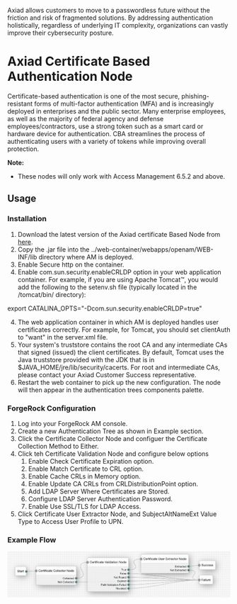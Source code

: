 Axiad allows customers to move to a passwordless future without the friction and risk of fragmented solutions. By addressing authentication holistically, regardless of underlying IT complexity, organizations can vastly improve their cybersecurity posture.

# **Axiad Certificate Based Authentication Node**

Certificate-based authentication is one of the most secure, phishing-resistant forms of multi-factor authentication (MFA) and is increasingly deployed in enterprises and the public sector. Many enterprise employees, as well as the majority of federal agency and defense employees/contractors, use a strong token such as a smart card or hardware device for authentication. CBA streamlines the process of authenticating users with a variety of tokens while improving overall protection.

**Note:** 
* These nodes will only work with Access Management 6.5.2 and above.

## Usage

### Installation

1. Download the latest version of the Axiad certificate Based Node from [here](https://github.com/ForgeRock/axiad/tree/main/jar/).
2. Copy the .jar file into the ../web-container/webapps/openam/WEB-INF/lib directory where AM is deployed.
3. Enable Secure http on the container.
4. Enable com.sun.security.enableCRLDP option in your web application container. For example, if you are using Apache Tomcat™, you would add the following to the setenv.sh file (typically located in the /tomcat/bin/ directory):

export CATALINA_OPTS="-Dcom.sun.security.enableCRLDP=true"

4. The web application container in which AM is deployed handles user certificates correctly. For example, for Tomcat, you should set clientAuth to "want" in the server.xml file.
5. Your system's truststore contains the root CA and any intermediate CAs that signed (issued) the client certificates. By default, Tomcat uses the Java truststore provided with the JDK that is in $JAVA_HOME/jre/lib/security/cacerts. For root and intermediate CAs, please contact your Axiad Customer Success representative.
3. Restart the web container to pick up the new configuration. The node will then appear in the authentication trees components palette.

### ForgeRock Configuration
1. Log into your ForgeRock AM console.
2. Create a new Authentication Tree as shown in Example section.
3. Click the Certificate Collector Node and configuer the Certificate Collection Method to Either.
4. Click teh Certificate Validation Node and configure below options
   1. Enable Check Certificate Expiration option.
   2. Enable Match Certificate to CRL option.
   3. Enable Cache CRLs in Memory option.
   4. Enable Update CA CRLs from CRLDistributionPoint option.
   5. Add LDAP Server Where Certificates are Stored.
   6. Configure LDAP Server Authentication Password.
   7. Enable Use SSL/TLS for LDAP Access.
5. Click Certificate User Extractor Node, and SubjectAltNameExt Value Type to Access User Profile to UPN.


 ### Example Flow

 ![Certificate_Flow](./images/certificate_flow.png)